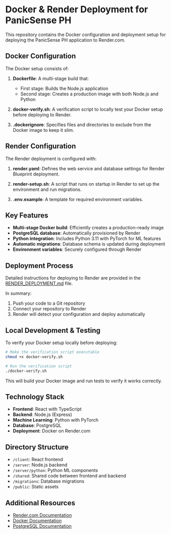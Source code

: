 # Docker & Render Deployment for PanicSense PH

This repository contains the Docker configuration and deployment setup for deploying the PanicSense PH application to Render.com.

## Docker Configuration

The Docker setup consists of:

1. **Dockerfile**: A multi-stage build that:
   - First stage: Builds the Node.js application
   - Second stage: Creates a production image with both Node.js and Python

2. **docker-verify.sh**: A verification script to locally test your Docker setup before deploying to Render.

3. **.dockerignore**: Specifies files and directories to exclude from the Docker image to keep it slim.

## Render Configuration

The Render deployment is configured with:

1. **render.yaml**: Defines the web service and database settings for Render Blueprint deployment.

2. **render-setup.sh**: A script that runs on startup in Render to set up the environment and run migrations.

3. **.env.example**: A template for required environment variables.

## Key Features

- **Multi-stage Docker build**: Efficiently creates a production-ready image
- **PostgreSQL database**: Automatically provisioned by Render
- **Python integration**: Includes Python 3.11 with PyTorch for ML features
- **Automatic migrations**: Database schema is updated during deployment
- **Environment variables**: Securely configured through Render

## Deployment Process

Detailed instructions for deploying to Render are provided in the [RENDER_DEPLOYMENT.md](./RENDER_DEPLOYMENT.md) file.

In summary:
1. Push your code to a Git repository
2. Connect your repository to Render
3. Render will detect your configuration and deploy automatically

## Local Development & Testing

To verify your Docker setup locally before deploying:

```bash
# Make the verification script executable
chmod +x docker-verify.sh

# Run the verification script
./docker-verify.sh
```

This will build your Docker image and run tests to verify it works correctly.

## Technology Stack

- **Frontend**: React with TypeScript
- **Backend**: Node.js (Express)
- **Machine Learning**: Python with PyTorch
- **Database**: PostgreSQL
- **Deployment**: Docker on Render.com

## Directory Structure

- `/client`: React frontend
- `/server`: Node.js backend
- `/server/python`: Python ML components
- `/shared`: Shared code between frontend and backend
- `/migrations`: Database migrations
- `/public`: Static assets

## Additional Resources

- [Render.com Documentation](https://render.com/docs)
- [Docker Documentation](https://docs.docker.com/)
- [PostgreSQL Documentation](https://www.postgresql.org/docs/)